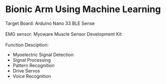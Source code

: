 # Bionic Arm Using Machine Learning

Target Board: Arduino Nano 33 BLE Sense<br/><br/>
EMG sensor: Myoware Muscle Sensor Development Kit<br/><br/>
Function Desciption:
  + Myoelectric Signal Detection
  + Signal Processing
  + Pattern Recognition
  + Drive Servos
  + Voice Recognition
